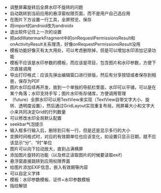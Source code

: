- 调整屏幕旋转后全屏水印不旋转的问题
- 自动跳转到当前应用的悬浮窗权限页面，而不是用户自己选应用
- 在图片下方设置一行工具，全屏预览、保存
- 将import的android改为androidx
- 退出软件记住上一次的设置
- 把addWatermarkFragment中的onRequestPermissionsResult和onActivityResult关系理清，好像onRequestPermissionsResult没用
- 模板功能好像灭有太大用处，可以考虑删除掉，但是可以增加水印添加记录功能
- 模板不应该是水印参数的模板，而应该是项目，包含图片和水印参数，方便下次直接调用
- 导出打印格式：应该先弹出编辑窗口进行排版，然后有分享按钮或者保存到相册，保存为PDF
- 图片水印后续再开发，放到一个单独的导航栏里面，水印可以平铺，可以是在某个角落；水印支持手写；图片水印有存储库，方便调用管理
- （future）全屏水印可以用TextView来实现（TextView自带文字大小、旋转、透明度设置），然后通过GridLayout实现重复布局，用屏幕大小和文字大小来共同决定Grid的行列数量
- 可以修改水印全局默认配置
- seekbar气泡提示
- 输入框多行输入后，删除到只有一行，但是还是显示多行的大小
- 变换时间格式时，对应的有效期单位也应该变化，如设置只显示日期，就不应该显示“分”、“时”单位
- 图片可以向下拉动放大，直到占满横屏
- 添加图片旋转的功能（以及修正读取图片的时候要读取exif）
- 悬浮窗直接跳转到应用权限界面
- 给图片添加EXIF信息，嵌入有效期等内容
- 可以自定义字体
- 模板：水印参数模板、证件+水印参数模板
- 指纹解锁